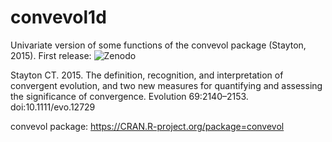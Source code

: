 # convevol1d

Univariate version of some functions of the convevol package (Stayton, 2015).
First release: 
![Zenodo](https://zenodo.org/badge/302306874.svg)





Stayton CT. 2015. The definition, recognition, and interpretation of convergent evolution, and two new measures for quantifying and assessing the significance of convergence. Evolution 69:2140–2153. doi:10.1111/evo.12729

convevol package: https://CRAN.R-project.org/package=convevol
